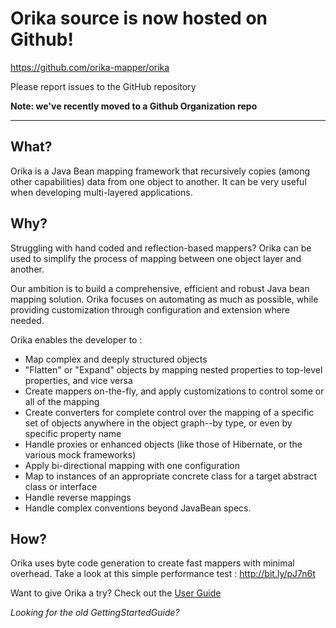 # Orika source is now hosted on Github! #

https://github.com/orika-mapper/orika

Please report issues to the GitHub repository

**Note: we've recently moved to a Github Organization repo**


---

## What? ##
Orika is a Java Bean mapping framework that recursively copies (among other capabilities) data from one object to another. It can be very useful when developing multi-layered applications.

## Why? ##
Struggling with hand coded and reflection-based mappers? Orika can be used to simplify the process of mapping between one object layer and another.

Our ambition is to build a comprehensive, efficient and robust Java bean mapping solution. Orika focuses on automating as much as possible, while providing customization  through configuration and extension where needed.

Orika enables the developer to :
  * Map complex and deeply structured objects
  * "Flatten" or "Expand" objects by mapping nested properties to top-level properties, and vice versa
  * Create mappers on-the-fly, and apply customizations to control some or all of the mapping
  * Create converters for complete control over the mapping of a specific set of objects anywhere in the object graph--by type, or even by specific property name
  * Handle proxies or enhanced objects (like those of Hibernate, or the various mock frameworks)
  * Apply bi-directional mapping with one configuration
  * Map to instances of an appropriate concrete class for a target abstract class or interface
  * Handle reverse mappings
  * Handle complex conventions beyond JavaBean specs.

## How? ##

Orika uses byte code generation to create fast mappers with minimal overhead. Take a look at this simple performance test : http://bit.ly/pJ7n6t


Want to give Orika a try? Check out the [User Guide](http://orika-mapper.github.com/orika-docs/)

_Looking for the old GettingStartedGuide?_